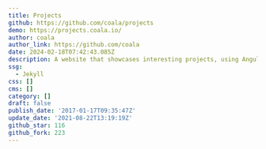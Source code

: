 ```yaml
---
title: Projects
github: https://github.com/coala/projects
demo: https://projects.coala.io/
author: coala
author_link: https://github.com/coala
date: 2024-02-18T07:42:43.085Z
description: A website that showcases interesting projects, using Angular JS.
ssg:
  - Jekyll
css: []
cms: []
category: []
draft: false
publish_date: '2017-01-17T09:35:47Z'
update_date: '2021-08-22T13:19:19Z'
github_star: 116
github_fork: 223
---
```

